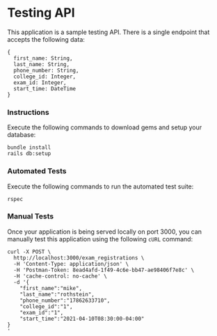 # Testing API

This application is a sample testing API. There is a single endpoint that accepts the following data:

```
{
  first_name: String,
  last_name: String,
  phone_number: String,
  college_id: Integer,
  exam_id: Integer,
  start_time: DateTime
}
 ```

### Instructions
Execute the following commands to download gems and setup your database:

```shell
bundle install
rails db:setup
```

### Automated Tests
Execute the following commands to run the automated test suite:

```shell
rspec
```


### Manual Tests
Once your application is being served locally on port 3000, you can manually test this application using the following `cURL` command:

```
curl -X POST \
  http://localhost:3000/exam_registrations \
  -H 'Content-Type: application/json' \
  -H 'Postman-Token: 8ead4afd-1f49-4c6e-bb47-ae98406f7e8c' \
  -H 'cache-control: no-cache' \
  -d '{
	"first_name":"mike",
	"last_name":"rothstein",
	"phone_number":"17862633710",
	"college_id":"1",
	"exam_id":"1",
	"start_time":"2021-04-10T08:30:00-04:00"
}
'
```

